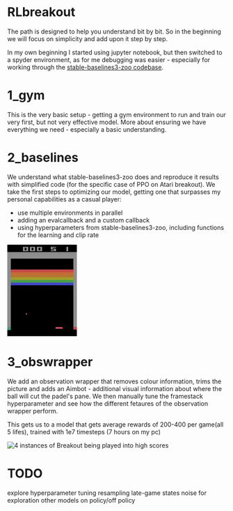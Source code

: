 # RLbreakout

The path is designed to help you understand bit by bit. So in the beginning we will focus on simplicity and add upon it step by step.

In my own beginning I started using jupyter notebook, but then switched to a spyder environment, as for me debugging was easier - especially for working through the [stable-baselines3-zoo codebase](https://github.com/DLR-RM/stable-baselines3).


# 1_gym
This is the very basic setup - getting a gym environment to run and train our very first, but not very effective model. More about ensuring we have everything we need - especially a basic understanding.

# 2_baselines
We understand what stable-baselines3-zoo does and reproduce it results with simplified code (for the specific case of PPO on Atari breakout). We take the first steps to optimizing our model, getting one that surpasses my personal capabilities as a casual player:
- use multiple environments in parallel
- adding an evalcallback and a custom callback
- using hyperparameters from stable-baselines3-zoo, including functions for the learning and clip rate

![1 instance of Breakout being played into low scores](./video/2.3_copying_hp_zoo.gif)

# 3_obswrapper
We add an observation wrapper that removes colour information, trims the picture and adds an Aimbot - additional visual information about where the ball will cut the padel's pane. We then manually tune the framestack hyperparameter and see how the different fetaures of the observation wrapper perform. 

This gets us to a model that gets average rewards of 200-400 per game(all 5 lifes), trained with 1e7 timesteps (7 hours on my pc)

![4 instances of Breakout being played into high scores](./video/3.3_aimbot_training_mono_1dim_trim_predict_3fs_0es_seed124_1e7.gif)

# TODO

explore hyperparameter tuning
resampling late-game states
noise for exploration
other models
on policy/off policy

